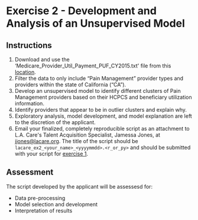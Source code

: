 # Exercise 2 - Development and Analysis of an Unsupervised Model

## Instructions
1. Download and use the ‘Medicare_Provider_Util_Payment_PUF_CY2015.txt' file from this [location](https://www.cms.gov/apps/ama/license.asp?file=http://download.cms.gov/Research-Statistics-Data-and-Systems/Statistics-Trends-and-Reports/Medicare-Provider-Charge-Data/Downloads/Medicare_Provider_Util_Payment_PUF_CY2015.zip).
2. Filter the data to only include “Pain Management” provider types and providers within the state of California (“CA”).
3. Develop an unsupervised model to identify different clusters of Pain Management providers based on their HCPCS and beneficiary utilization information. 
4. Identify providers that appear to be in outlier clusters and explain why.
5. Exploratory analysis, model development, and model explanation are left to the discretion of the applicant.
6. Email your finalized, completely reproducible script as an attachment to L.A. Care's Talent Acquisition Specialist, Jamessa Jones, at jjones@lacare.org. The title of the script should be `lacare_ex2_<your_name>_<yyyymmdd>.<r_or_py>` and should be submitted with your script for [exercise 1](https://github.com/lacare-exercises/data_scientist_interview/tree/master/exercise1).

## Assessment
The script developed by the applicant will be assessesd for:
- Data pre-processing
- Model selection and development
- Interpretation of results

 

